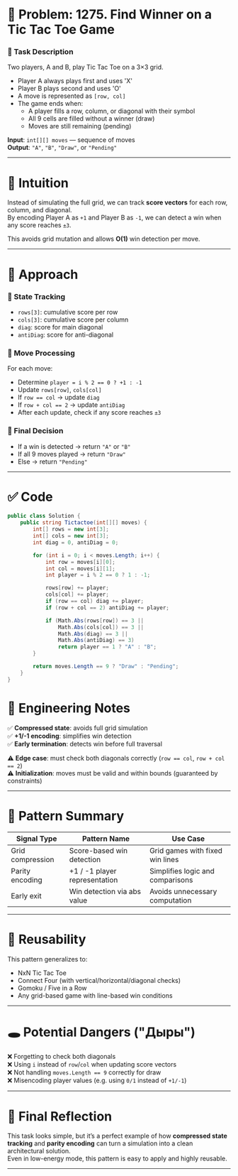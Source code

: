 # 🧩 Problem: 1275. Find Winner on a Tic Tac Toe Game

### 📜 Task Description
Two players, A and B, play Tic Tac Toe on a 3×3 grid.  
- Player A always plays first and uses 'X'  
- Player B plays second and uses 'O'  
- A move is represented as `[row, col]`  
- The game ends when:
  - A player fills a row, column, or diagonal with their symbol
  - All 9 cells are filled without a winner (draw)
  - Moves are still remaining (pending)

**Input**: `int[][] moves` — sequence of moves  
**Output**: `"A"`, `"B"`, `"Draw"`, or `"Pending"`

---

# 🧠 Intuition

Instead of simulating the full grid, we can track **score vectors** for each row, column, and diagonal.  
By encoding Player A as `+1` and Player B as `-1`, we can detect a win when any score reaches `±3`.

This avoids grid mutation and allows **O(1)** win detection per move.

---

# 🧭 Approach

### 🔧 State Tracking
- `rows[3]`: cumulative score per row
- `cols[3]`: cumulative score per column
- `diag`: score for main diagonal
- `antiDiag`: score for anti-diagonal

### 🔄 Move Processing
For each move:
- Determine `player = i % 2 == 0 ? +1 : -1`
- Update `rows[row]`, `cols[col]`
- If `row == col` → update `diag`
- If `row + col == 2` → update `antiDiag`
- After each update, check if any score reaches `±3`

### 🏁 Final Decision
- If a win is detected → return `"A"` or `"B"`
- If all 9 moves played → return `"Draw"`
- Else → return `"Pending"`

---

# ✅ Code
```csharp
public class Solution {
    public string Tictactoe(int[][] moves) {
        int[] rows = new int[3];
        int[] cols = new int[3];
        int diag = 0, antiDiag = 0;

        for (int i = 0; i < moves.Length; i++) {
            int row = moves[i][0];
            int col = moves[i][1];
            int player = i % 2 == 0 ? 1 : -1;

            rows[row] += player;
            cols[col] += player;
            if (row == col) diag += player;
            if (row + col == 2) antiDiag += player;

            if (Math.Abs(rows[row]) == 3 ||
                Math.Abs(cols[col]) == 3 ||
                Math.Abs(diag) == 3 ||
                Math.Abs(antiDiag) == 3)
                return player == 1 ? "A" : "B";
        }

        return moves.Length == 9 ? "Draw" : "Pending";
    }
}
```


# 🧠 Engineering Notes

✅ **Compressed state**: avoids full grid simulation  
✅ **+1/-1 encoding**: simplifies win detection  
✅ **Early termination**: detects win before full traversal  

⚠️ **Edge case**: must check both diagonals correctly (`row == col`, `row + col == 2`)  
⚠️ **Initialization**: moves must be valid and within bounds (guaranteed by constraints)  

---

# 🧪 Pattern Summary

| Signal Type       | Pattern Name                  | Use Case                                |
|-------------------|-------------------------------|------------------------------------------|
| Grid compression  | Score-based win detection     | Grid games with fixed win lines          |
| Parity encoding   | +1 / -1 player representation | Simplifies logic and comparisons         |
| Early exit        | Win detection via abs value   | Avoids unnecessary computation           |

---

# 🧱 Reusability

This pattern generalizes to:

- NxN Tic Tac Toe  
- Connect Four (with vertical/horizontal/diagonal checks)  
- Gomoku / Five in a Row  
- Any grid-based game with line-based win conditions  

---

# 🕳️ Potential Dangers ("Дыры")

❌ Forgetting to check both diagonals  
❌ Using `i` instead of `row`/`col` when updating score vectors  
❌ Not handling `moves.Length == 9` correctly for draw  
❌ Misencoding player values (e.g. using `0/1` instead of `+1/-1`)  

---

# 🧠 Final Reflection

This task looks simple, but it’s a perfect example of how **compressed state tracking** and **parity encoding** can turn a simulation into a clean architectural solution.  
Even in low-energy mode, this pattern is easy to apply and highly reusable.



---
